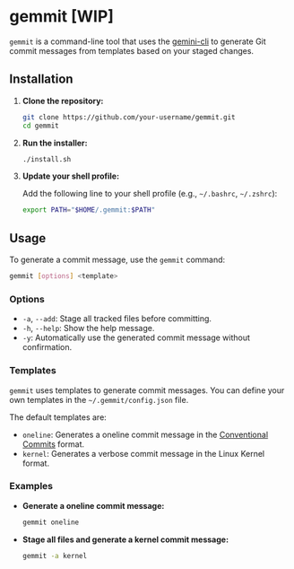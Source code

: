 # gemmit [WIP]

`gemmit` is a command-line tool that uses the [gemini-cli](https://github.com/google/gemini-cli) to generate Git commit messages from templates based on your staged changes.

## Installation

1.  **Clone the repository:**
    ```bash
    git clone https://github.com/your-username/gemmit.git
    cd gemmit
    ```

2.  **Run the installer:**
    ```bash
    ./install.sh
    ```

3.  **Update your shell profile:**

    Add the following line to your shell profile (e.g., `~/.bashrc`, `~/.zshrc`):
    ```bash
    export PATH="$HOME/.gemmit:$PATH"
    ```

## Usage

To generate a commit message, use the `gemmit` command:

```bash
gemmit [options] <template>
```

### Options

*   `-a`, `--add`: Stage all tracked files before committing.
*   `-h`, `--help`: Show the help message.
*   `-y`: Automatically use the generated commit message without confirmation.

### Templates

`gemmit` uses templates to generate commit messages. You can define your own templates in the `~/.gemmit/config.json` file.

The default templates are:

*   `oneline`: Generates a oneline commit message in the [Conventional Commits](https://www.conventionalcommits.org/) format.
*   `kernel`: Generates a verbose commit message in the Linux Kernel format.

### Examples

*   **Generate a oneline commit message:**
    ```bash
    gemmit oneline
    ```

*   **Stage all files and generate a kernel commit message:**
    ```bash
    gemmit -a kernel
    ```
